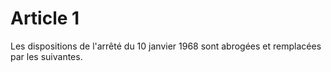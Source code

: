 # Article 1

Les dispositions de l'arrêté du 10 janvier 1968 sont abrogées et remplacées par les suivantes.

